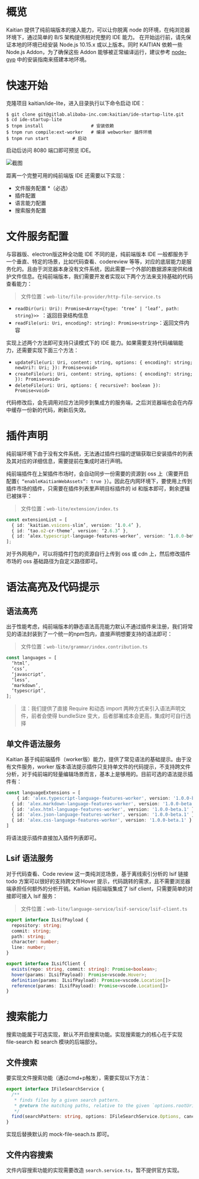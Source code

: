 # 概览
Kaitian 提供了纯前端版本的接入能力，可以让你脱离 node 的环境，在纯浏览器环境下，通过简单的 B/S 架构提供相对完整的 IDE 能力。
在开始运行前，请先保证本地的环境已经安装 Node.js 10.15.x 或以上版本。同时 KAITIAN 依赖一些 Node.js Addon，为了确保这些 Addon 能够被正常编译运行，建议参考  [node-gyp](https://github.com/nodejs/node-gyp#installation)  中的安装指南来搭建本地环境。

# 快速开始
克隆项目 kaitian/ide-lite，进入目录执行以下命令启动 IDE：

```shell
$ git clone git@gitlab.alibaba-inc.com:kaitian/ide-startup-lite.git
$ cd ide-startup-lite
$ tnpm install                  # 安装依赖
$ tnpm run compile:ext-worker   # 编译 webworker 插件环境
$ tnpm run start         # 启动
```

启动后访问 8080 端口即可预览 IDE。

![截图](https://img.alicdn.com/imgextra/i4/O1CN01W0RcLw1Mb3mZBWLjS_!!6000000001452-2-tps-3104-1974.png)

距离一个完整可用的纯前端版 IDE 还需要以下实现：
* 文件服务配置 *（必选）
* 插件配置
* 语言能力配置
* 搜索服务配置

# 文件服务配置
与容器版、electron版这种全功能 IDE 不同的是，纯前端版本 IDE 一般都服务于一个垂直、特定的场景，比如代码查看、codereview 等等，对应的底层能力是服务化的。且由于浏览器本身没有文件系统，因此需要一个外部的数据源来提供和维护文件信息。在纯前端版本，我们需要开发者实现以下两个方法来支持基础的代码查看能力：

> 文件位置：`web-lite/file-provider/http-file-service.ts`

* `readDir(uri: Uri): Promise<Array<{type: ‘tree’ | ‘leaf’, path: string}>> `：返回目录结构信息
* `readFile(uri: Uri, encoding?: string): Promise<string>`：返回文件内容

实现上述两个方法即可支持只读模式下的 IDE 能力。如果需要支持代码编辑能力，还需要实现下面三个方法：
* `updateFile(uri: Uri, content: string, options: { encoding?: string; newUri?: Uri; }): Promise<void>`
* `createFile(uri: Uri, content: string, options: { encoding?: string; }): Promise<void>`
* `deleteFile(uri: Uri, options: { recursive?: boolean }): Promise<void>`

代码修改后，会先调用对应方法同步到集成方的服务端，之后浏览器端也会在内存中缓存一份新的代码，刷新后失效。

# 插件声明
纯前端环境下由于没有文件系统，无法通过插件扫描的逻辑获取已安装插件的列表及其对应的详细信息，需要提前在集成时进行声明。

纯前端插件在上架插件市场时，会自动同步一份需要的资源到 oss 上（需要开启配置`{ “enableKaitianWebAssets”: true }`）。因此在内网环境下，要使用上传到插件市场的插件，只需要在插件列表里声明目标插件的 id 和版本即可，剩余逻辑已被抹平：

> 文件位置：`web-lite/extension/index.ts`

```typescript
const extensionList = [
  { id: ‘kaitian.vsicons-slim’, version: ‘1.0.4’ },
  { id: ‘tao.o2-cr-theme’, version: ‘2.6.3’ },
  { id: ‘alex.typescript-language-features-worker’, version: ‘1.0.0-beta.2’ }
];
```

对于外网用户，可以将插件打包的资源自行上传到 oss 或 cdn 上，然后修改插件市场的 oss 基础路径为自定义路径即可。

# 语法高亮及代码提示
## 语法高亮
出于性能考虑，纯前端版本的静态语法高亮能力默认不通过插件来注册，我们将常见的语法封装到了一个统一的npm包内，直接声明想要支持的语法即可：

> 文件位置：`web-lite/grammar/index.contribution.ts`

```typescript
const languages = [
  ‘html’,
  ‘css’,
  ‘javascript’,
  ‘less’,
  ‘markdown’,
  ‘typescript’,
];
```

> 注：我们提供了直接 Require 和动态 import 两种方式来引入语法声明文件，前者会使得 bundleSize 变大，后者部署成本会更高，集成时可自行选择

## 单文件语法服务
Kaitian 基于纯前端插件（worker版）能力，提供了常见语法的基础提示。由于没有文件服务，worker 版本语法提示插件只支持单文件的代码提示，不支持跨文件分析，对于纯前端的轻量编辑场景而言，基本上是够用的。目前可选的语法提示插件有：

```typescript
const languageExtensions = [
	{ id: 'alex.typescript-language-features-worker', version: '1.0.0-beta.2' },
  { id: 'alex.markdown-language-features-worker', version: '1.0.0-beta.2' },
  { id: 'alex.html-language-features-worker', version: '1.0.0-beta.1' },
  { id: 'alex.json-language-features-worker', version: '1.0.0-beta.1' },
  { id: 'alex.css-language-features-worker', version: '1.0.0-beta.1' }
]
```

将语法提示插件直接加入插件列表即可。

## Lsif 语法服务
对于代码查看、Code review 这一类纯浏览场景，基于离线索引分析的 lsif 链接todo 方案可以很好的支持跨文件Hover 提示，代码跳转的需求，且不需要浏览器端承担任何额外的分析开销。Kaitian 纯前端版集成了 lsif client，只需要简单的对接即可接入 lsif 服务：

> 文件位置：`web-lite/language-service/lsif-service/lsif-client.ts`

```typescript
export interface ILsifPayload {
  repository: string;
  commit: string;
  path: string;
  character: number;
  line: number;
}

export interface ILsifClient {
  exists(repo: string, commit: string): Promise<boolean>;
  hover(params: ILsifPayload): Promise<vscode.Hover>;
  definition(params: ILsifPayload): Promise<vscode.Location[]>
  reference(params: ILsifPayload): Promise<vscode.Location[]>
}
```

# 搜索能力
搜索功能属于可选实现，默认不开启搜索功能。实现搜索能力的核心在于实现 file-search 和 search 模块的后端部分。
## 文件搜索
要实现文件搜索功能（通过cmd+p触发），需要实现以下方法：
```typescript
export interface IFileSearchService {
  /**
   * finds files by a given search pattern.
   * @return the matching paths, relative to the given `options.rootUri`.
   */
  find(searchPattern: string, options: IFileSearchService.Options, cancellationToken?: CancellationToken): Promise<string[]>;
}

```
实现后替换默认的 mock-file-seach.ts 即可。

## 文件内容搜索
文件内容搜索功能的实现需要改造 `search.service.ts`，暂不提供官方实现。
